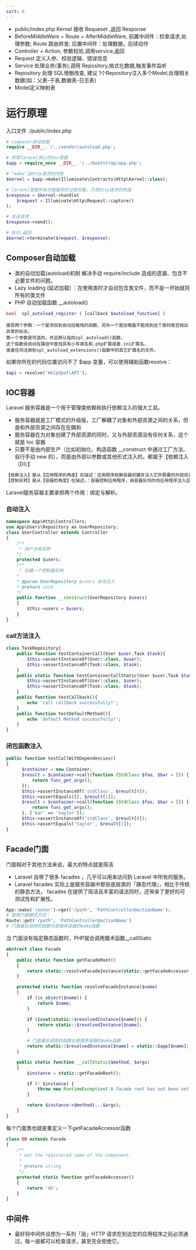 ```yaml
---
sort: 0
---
```


* public/index.php Kernel 接收 Requeset ,返回 Response
* BeforeMiddleWare + Route + AfterMiddleWare, 前置中间件：检查请求,处理参数; Route 路由转发; 后置中间件：处理数据，后续动作
* Controller + Action, 参数校验,调用service,返回
* Request 定义入参、校验逻辑、错误信息
* Service 处理业务(事务),调用 Repository,格式化数据,触发事件监听
* Repository 处理 SQL增删改查, 建议 1个Repository注入多个Model,处理相关数据(如：父表-子表,数据表-日志表)
* Model定义映射表

# 运行原理

入口文件 ./public/index.php

```php
# composer自动加载
require __DIR__.'/../vendor/autoload.php';

# 获取laravel核心的Ioc容器
$app = require_once __DIR__.'/../bootstrap/app.php';

# "make"出Http请求的内核
$kernel = $app->make(Illuminate\Contracts\Http\Kernel::class);

# laravel里面所有功能服务的注册加载，乃至Http请求的构造
$response = $kernel->handle(
    $request = Illuminate\Http\Request::capture()
);

# 发送请求
$response->send();

# 执行,返回
$kernel->terminate($request, $response);
```

## Composer自动加载

* 类的自动加载(autoload)机制 解决手动 require/include 造成的遗漏、包含不必要文件的问题。
* Lazy loading (延迟加载) ：在使用类时才自动包含类文件，而不是一开始就将所有的类文件
* PHP 自动加载函数 __autoload()

```php
bool  spl_autoload_register ( [callback $autoload_function] )    
```

    接受两个参数：一个是添加到自动加载栈的函数，另外一个是加载器不能找到这个类时是否抛出异常的标志。
    第一个参数是可选的，并且默认指向spl_autoload()函数，
    这个函数会自动在路径中查找具有小写类名和.php扩展或者.ini扩展名，
    或者任何注册到spl_autoload_extensions()函数中的其它扩展名的文件。


如果你所在的代码位置访问不了 $app 变量，可以使用辅助函数resolve：
```php
$api = resolve('HelpSpot\API');
```

## IOC容器

Laravel 服务容器是一个用于管理类依赖和执行依赖注入的强大工具。

* 服务容器就是工厂模式的升级版，工厂解耦了对象和外部资源之间的关系，但是和外部资源之间存在在耦和
* 服务容器在为对象创建了外部资源的同时，又与外部资源没有任何关系，这个就是 Ioc 容器
* 只要不是由内部生产（比如初始化、构造函数 __construct 中通过工厂方法、自行手动 new 的），而是由外部以参数或其他形式注入的，都属于【依赖注入（DI）】

```html
【依赖注入】是从【应用程序的角度】在描述：应用程序依赖容器创建并注入它所需要的外部资源；
【控制反转】是从【容器的角度】在描述，：容器控制应用程序，由容器反向的向应用程序注入应用程序所需要的外部资源。
```

Laravel服务容器主要承担两个作用：绑定与解析。


### 自动注入

```php
namespace App\Http\Controllers;
use App\Users\Repository as UserRepository;
class UserController extends Controller
{
    /**
     * 用户仓库实例
    */
    protected $users;
    /**
     * 创建一个控制器实例
    *
    * @param UserRepository $users 自动注入
    * @return void
    */
    public function __construct(UserRepository $users)
    {
        $this->users = $users;
    }
}
```

### call方法注入

```php
class TaskRepository{
    public function testContainerCall(User $user,Task $task){
        $this->assertInstanceOf(User::class, $user);
        $this->assertInstanceOf(Task::class, $task);
    }
    public static function testContainerCallStatic(User $user,Task $task){
        $this->assertInstanceOf(User::class, $user);
        $this->assertInstanceOf(Task::class, $task);
    }
    public function testCallback(){
        echo 'call callback successfully!';
    }
    public function testDefaultMethod(){
        echo 'default Method successfully!';
    }
}
```

### 闭包函数注入

```php
public function testCallWithDependencies()
{
      $container = new Container;
      $result = $container->call(function (StdClass $foo, $bar = []) {
          return func_get_args();
      });
      $this->assertInstanceOf('stdClass', $result[0]);
      $this->assertEquals([], $result[1]);
      $result = $container->call(function (StdClass $foo, $bar = []) {
          return func_get_args();
      }, ['bar' => 'taylor']);
      $this->assertInstanceOf('stdClass', $result[0]);
      $this->assertEquals('taylor', $result[1]);
}
```


## Facade门面

门面相对于其他方法来说，最大的特点就是简洁

* Laravel 自带了很多 facades ，几乎可以用来访问到 Laravel 中所有的服务。
* Laravel facades 实际上是服务容器中那些底层类的「静态代理」，相比于传统的静态方法， facades 在提供了简洁且丰富的语法同时，还带来了更好的可测试性和扩展性。

```php
App::make('router')->get('/path', 'PathController@actionName');
# 使用门面模式方式：
Route::get('/path', 'PathController@actionName')
# 门面最后调用的函数也是服务容器的make函数
```

当 门面没有指定静态函数时，PHP就会调用魔术函数__callStatic

```php
abstract class Facade
{
    public static function getFacadeRoot()
    {
        return static::resolveFacadeInstance(static::getFacadeAccessor());
    }

    protected static function resolveFacadeInstance($name)
    {
        if (is_object($name)) {
            return $name;
        }

        if (isset(static::$resolvedInstance[$name])) {
            return static::$resolvedInstance[$name];
        }

        # 门面最后调用的函数也是服务容器的make函数
        return static::$resolvedInstance[$name] = static::$app[$name];
    }

    public static function __callStatic($method, $args)
    {
        $instance = static::getFacadeRoot();

        if (! $instance) {
            throw new RuntimeException('A facade root has not been set.');
        }

        return $instance->$method(...$args);
    }   
}
```

每个门面类也就是重定义一下getFacadeAccessor函数

```php
class DB extends Facade
{
    /**
     * Get the registered name of the component.
     *
     * @return string
     */
    protected static function getFacadeAccessor()
    {
        return 'db';
    }
}
```

## 中间件

* 最好将中间件设想为一系列「层」HTTP 请求在到达您的应用程序之前必须通过。每一层都可以检查请求，甚至完全拒绝它。